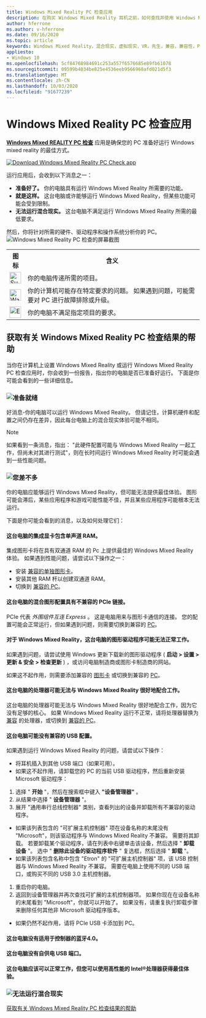 ```yaml
---
title: Windows Mixed Reality PC 检查应用
description: 在购买 Windows Mixed Reality 耳机之前，如何查找并使用 Windows Mixed Reality PC 检查应用来测试 PC 的兼容性。
author: hferrone
ms.author: v-hferrone
ms.date: 09/16/2020
ms.topic: article
keywords: Windows Mixed Reality，混合现实，虚拟现实，VR，先生，兼容，兼容性，PC，系统要求
appliesto:
- Windows 10
ms.openlocfilehash: 5cf84768984691c253a557f6576685e89fb61078
ms.sourcegitcommit: 09599b4034be825e4536eeb9566968afd021d5f3
ms.translationtype: MT
ms.contentlocale: zh-CN
ms.lasthandoff: 10/03/2020
ms.locfileid: "91677239"
---
```

# <a name="windows-mixed-reality-pc-check-app"></a>Windows Mixed Reality PC 检查应用

**[Windows Mixed REALITY PC 检查](windows-mixed-reality-pc-check-app.md)** 应用是确保您的 PC 准备好运行 Windows mixed reality 的最佳方式。 

<a href="https://www.microsoft.com/store/productid/9NZVL19N7CNC"><img alt="Download Windows Mixed Reality PC Check app" src="images/WMR-PC-Check-app.png"/></a>

运行应用后，会收到以下消息之一：
* **准备好了。** 你的电脑具有运行 Windows Mixed Reality 所需要的功能。
* **就是这样。** 这台电脑或许能够运行 Windows Mixed Reality，但某些功能可能会受到限制。
* **无法运行混合现实。** 这台电脑不满足运行 Windows Mixed Reality 所需的最低要求。

然后，你将针对所需的硬件、驱动程序和操作系统分析你的 PC。
![Windows Mixed Reality PC 检查的屏幕截图](images/screenshot-mr-pc-check.jpg) 

<table>
<tr>
<th>图标</th><th>含义</th>
</tr><tr>
<td> <img alt="Succeeded" width="30" height="30" src="images/glyph-succeeded.png" /></td><td style="vertical-align: middle">你的电脑传递所需的项目。</td>
</tr><tr>
<td> <img alt="Warning" width="30" height="30" src="images/glyph-warning.png" /></td><td style="vertical-align: middle">你的计算机可能存在特定要求的问题。 如果遇到问题，可能需要对 PC 进行故障排除或升级。</td>
</tr><tr>
<td> <img alt="Error" width="30" height="30" src="images/glyph-error.png" /></td><td style="vertical-align: middle">你的电脑不满足指定项目的要求。</td>
</tr>
</table>

## <a name="get-help-with-windows-mixed-reality-pc-check-results"></a>获取有关 Windows Mixed Reality PC 检查结果的帮助

当你在计算机上设置 Windows Mixed Reality 或运行 Windows Mixed Reality PC 检查应用时，你会收到一份报告，指出你的电脑是否已准备好运行。 下面是你可能会看到的一些详细信息。 

### <a name="youre-good-to-go"></a>![准备就绪](images/glyph-succeeded.png)

好消息-你的电脑可以运行 Windows Mixed Reality。 但请记住，计算机硬件和配置之间仍存在差异，因此每台电脑上的混合现实体验可能不相同。 

>[!NOTE]
>如果看到一条消息，指出： "此硬件配置可能与 Windows Mixed Reality 一起工作，但尚未对其进行测试"，则在长时间运行 Windows Mixed Reality 时可能会遇到一些性能问题。


### <a name="youre-nearly-there"></a>![您差不多](images/glyph-warning.png)

你的电脑应能够运行 Windows Mixed Reality，但可能无法提供最佳体验。 图形可能会滞后，某些应用程序和游戏可能性能不佳，并且某些应用程序可能根本无法运行。 

下面是你可能会看到的消息，以及如何处理它们：

#### <a name="this-pc-has-an-integrated-graphics-card-with-single-channel-ram"></a>这台电脑的集成显卡包含单声道 RAM。

集成图形卡将在具有双通道 RAM 的 Pc 上提供最佳的 Windows Mixed Reality 体验。 如果遇到性能问题，请尝试以下操作之一：

* 安装 [兼容的单独图形卡](windows-mixed-reality-minimum-pc-hardware-compatibility-guidelines.md)。
* 安装其他 RAM 杆以创建双通道 RAM。 
* 切换到 [兼容的 PC](https://www.microsoft.com/en-us/windows/windows-mixed-reality-devices)。

#### <a name="this-pc-has-a-hybrid-graphics-configuration-with-an-incompatible-pcie-link"></a>这台电脑的混合图形配置具有不兼容的 PCIe 链接。

PCIe 代表 *外围组件互连 Express* 。 这是电脑用来与图形卡通信的连接。 您的配置可能会正常运行，但如果遇到问题，则需要切换到兼容的 [PC](https://www.microsoft.com/en-us/windows/windows-mixed-reality-devices)。

#### <a name="this-pcs-graphics-driver-might-not-work-well-with-windows-mixed-reality"></a>对于 Windows Mixed Reality，这台电脑的图形驱动程序可能无法正常工作。

如果遇到问题，请尝试使用 Windows 更新下载新的图形驱动程序 ( **启动 > 设置 > 更新 & 安全 > 检查更新** ) ，或访问电脑制造商或图形卡制造商的网站。 

如果这不起作用，则需要添加兼容的 [图形卡](windows-mixed-reality-minimum-pc-hardware-compatibility-guidelines.md) 或切换到兼容的 [PC](https://www.microsoft.com/en-us/windows/windows-mixed-reality-devices)。

#### <a name="this-pcs-processor-might-not-work-well-with-windows-mixed-reality"></a>这台电脑的处理器可能无法与 Windows Mixed Reality 很好地配合工作。

这台电脑的处理器可能无法与 Windows Mixed Reality 很好地配合工作，因为它没有足够的核心。 如果 Windows Mixed Reality 运行不正常，请将处理器替换为 [兼容](windows-mixed-reality-minimum-pc-hardware-compatibility-guidelines.md) 的处理器，或切换到 [兼容的 PC](https://www.microsoft.com/en-us/windows/windows-mixed-reality-devices)。

#### <a name="this-pc-might-not-have-a-compatible-usb-configuration"></a>这台电脑可能没有兼容的 USB 配置。

如果遇到运行 Windows Mixed Reality 的问题，请尝试以下操作：
* 将耳机插入到其他 USB 端口（如果可用）。
* 如果这不起作用，请卸载您的 PC 的当前 USB 驱动程序，然后重新安装 Microsoft 驱动程序：
1. 选择 " **开始** "，然后在搜索框中键入 **"设备管理器"** 。
1. 从结果中选择 " **设备管理器** "。
1. 展开 "通用串行总线控制器" 类别，查看列出的设备并卸载所有不兼容的驱动程序。 
 * 如果该列表包含的 "可扩展主机控制器" 项在设备名称的末尾没有 "Microsoft"，则该驱动程序与 Windows Mixed Reality 不兼容。 需要将其卸载。 若要卸载某个驱动程序，请在列表中右键单击该设备，然后选择 " **卸载设备** "。 选中 " **删除此设备的驱动程序软件** " 复选框，然后选择 " **卸载** "。
 * 如果该列表包含名称中包含 "Etron" 的 "可扩展主机控制器" 项，该 USB 控制器与 Windows Mixed Reality 不兼容。 需要在电脑上使用不同的 USB 端口，或购买不同的 USB 3.0 主机控制器。
1. 重启你的电脑。 
1. 返回到设备管理器并再次查找可扩展的主机控制器项。 如果你现在在设备名称的末尾看到 "Microsoft"，你就可以开始了。 如果没有，请重复执行卸载步骤来删除任何其他非 Microsoft 驱动程序版本。
* 如果仍然不起作用，请将 PCIe USB 卡添加到 PC。

#### <a name="this-pc-doesnt-have-bluetooth-40-for-controllers"></a>这台电脑没有适用于控制器的蓝牙4.0。

#### <a name="this-pc-doesnt-have-a-self-powered-usb-port"></a>这台电脑没有自供电 USB 端口。

#### <a name="this-pc-should-work-but-youll-have-the-best-experience-with-a-high-performance-intel-processor"></a>这台电脑应该可以正常工作，但您可以使用高性能的 Intel®处理器获得最佳体验。

### <a name="cant-run-mixed-reality"></a>![无法运行混合现实](images/glyph-error.png)

 [获取有关 Windows Mixed Reality PC 检查结果的帮助](https://support.microsoft.com/en-us/help/4045777/windows-10-get-help-with-pc-compatibility-in-windows-mixed-reality)
